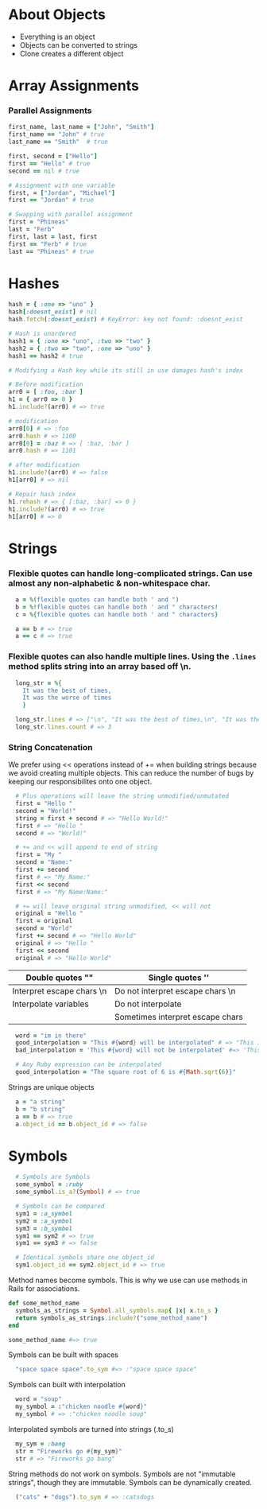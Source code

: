 # About Objects
* Everything is an object 
* Objects can be converted to strings
* Clone creates a different object

# Array Assignments
### Parallel Assignments

```rb 
first_name, last_name = ["John", "Smith"]
first_name == "John" # true
last_name == "Smith"  # true

first, second = ["Hello"]
first == "Hello" # true
second == nil # true

# Assignment with one variable
first, = ["Jordan", "Michael"]
first == "Jordan" # true 

# Swapping with parallel assignment
first = "Phineas"
last = "Ferb"
first, last = last, first
first == "Ferb" # true
last == "Phineas" # true
```

# Hashes

```rb
hash = { :one => "uno" }
hash[:doesnt_exist] # nil
hash.fetch(:doesnt_exist) # KeyError: key not found: :doesnt_exist

# Hash is unordered
hash1 = { :one => "uno", :two => "two" }
hash2 = { :two => "two", :one => "uno" }
hash1 == hash2 # true 

# Modifying a Hash key while its still in use damages hash's index

# Before modification 
arr0 = [ :foo, :bar ]
h1 = { arr0 => 0 }
h1.include?(arr0) # => true

# modification 
arr0[0] # => :foo
arr0.hash # => 1100
arr0[0] = :baz # => [ :baz, :bar ]
arr0.hash # => 1101

# after modification
h1.include?(arr0) # => false 
h1[arr0] # => nil 

# Repair hash index
h1.rehash # => { [:baz, :bar] => 0 } 
h1.include?(arr0) # => true 
h1[arr0] # => 0 
```

# Strings
### Flexible quotes can handle long-complicated strings. Can use almost any non-alphabetic & non-whitespace char. 
```rb
  a = %(flexible quotes can handle both ' and ")
  b = %!flexible quotes can handle both ' and " characters!
  c = %{flexible quotes can handle both ' and " characters}

  a == b # => true
  a == c # => true 
```

### Flexible quotes can also handle multiple lines. Using the ```.lines``` method splits string into an array based off \n. 

```rb
  long_str = %{
    It was the best of times,
    It was the worse of times
    }

  long_str.lines # => ["\n", "It was the best of times,\n", "It was the worse of times\n"]
  long_str.lines.count # => 3
```

### String Concatenation 
We prefer using << operations instead of += when building strings because we avoid creating multiple objects. This can reduce the number of bugs by keeping our responsibilites onto one object. 
```rb
  # Plus operations will leave the string unmodified/unmutated 
  first = "Hello "
  second = "World!"
  string = first + second # => "Hello World!"
  first # => "Hello " 
  second # => "World!"

  # += and << will append to end of string
  first = "My "
  second = "Name:" 
  first += second 
  first # => "My Name:"
  first << second 
  first # => "My Name:Name:"

  # += will leave original string unmodified, << will not 
  original = "Hello "
  first = original
  second = "World" 
  first += second # => "Hello World"
  original # => "Hello "
  first << second 
  original # => "Hello World"
```

| Double quotes ""          | Single quotes ''                 |
|---------------------------|----------------------------------|
| Interpret escape chars \n | Do not interpret escape chars \n |
| Interpolate variables     | Do not interpolate               |
|                           | Sometimes interpret escape chars |

```rb
  word = "im in there"
  good_interpolation = "This #{word} will be interpolated" # => "This im in there will be interpolated"
  bad_interpolation = 'This #{word} will not be interpolated' #=> 'This #{word} will not be interpolated'

  # Any Ruby expression can be interpolated
  good_interpolation = "The square root of 6 is #{Math.sqrt(6)}"
```

Strings are unique objects
```rb
  a = "a string"
  b = "b string"
  a == b # => true
  a.object_id == b.object_id # => false 
```
# Symbols
```rb
  # Symbols are Symbols
  some_symbol = :ruby
  some_symbol.is_a?(Symbol) # => true 

  # Symbols can be compared
  sym1 = :a_symbol
  sym2 = :a_symbol
  sym3 = :b_symbol
  sym1 == sym2 # => true 
  sym1 == sym3 # => false 

  # Identical symbols share one object_id 
  sym1.object_id == sym2.object_id # => true 
```

Method names become symbols. This is why we use can use methods in Rails for associations. 

```rb
def some_method_name 
  symbols_as_strings = Symbol.all_symbols.map{ |x| x.to_s }
  return symbols_as_strings.include?("some_method_name")
end

some_method_name #=> true 
```

Symbols can be built with spaces
```rb
  "space space space".to_sym #=> :"space space space"
```
Symbols can built with interpolation
```rb
  word = "soup"
  my_symbol = :"chicken noodle #{word}"
  my_symbol # => :"chicken noodle soup"
```
Interpolated symbols are turned into strings (.to_s)
```rb
  my_sym = :bang
  str = "Fireworks go #{my_sym}"
  str # => "Fireworks go bang"
```

String methods do not work on symbols. Symbols are not "immutable strings", though they are immutable. Symbols can be dynamically created. 

```rb
  ("cats" + "dogs").to_sym # => :catsdogs
```